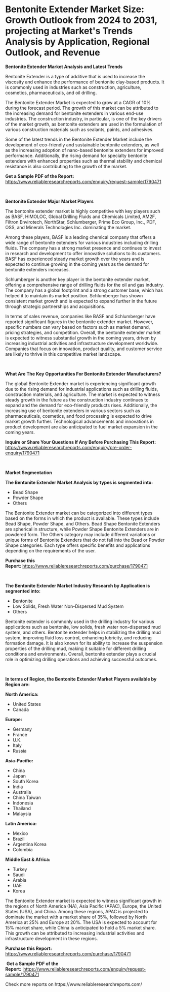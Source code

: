 <p><h1>Bentonite Extender Market Size: Growth Outlook from 2024 to 2031, projecting at Market's Trends Analysis by Application, Regional Outlook, and Revenue</h1></p><p><strong>Bentonite Extender Market Analysis and Latest Trends</strong></p>
<p><p>Bentonite Extender is a type of additive that is used to increase the viscosity and enhance the performance of bentonite clay-based products. It is commonly used in industries such as construction, agriculture, cosmetics, pharmaceuticals, and oil drilling.</p><p>The Bentonite Extender Market is expected to grow at a CAGR of 10% during the forecast period. The growth of this market can be attributed to the increasing demand for bentonite extenders in various end-use industries. The construction industry, in particular, is one of the key drivers of the market growth, as bentonite extenders are used in the formulation of various construction materials such as sealants, paints, and adhesives.</p><p>Some of the latest trends in the Bentonite Extender Market include the development of eco-friendly and sustainable bentonite extenders, as well as the increasing adoption of nano-based bentonite extenders for improved performance. Additionally, the rising demand for specialty bentonite extenders with enhanced properties such as thermal stability and chemical resistance is also contributing to the growth of the market.</p></p>
<p><strong>Get a Sample PDF of the Report:&nbsp;</strong> <a href="https://www.reliableresearchreports.com/enquiry/request-sample/1790471">https://www.reliableresearchreports.com/enquiry/request-sample/1790471</a></p>
<p>&nbsp;</p>
<p><strong>Bentonite Extender Major Market Players</strong></p>
<p><p>The bentonite extender market is highly competitive with key players such as BASF, HIMOLOC, Global Drilling Fluids and Chemicals Limited, AM2F, Filtron Envirotech, NorthStar, Schlumberger, Prime Eco Group, Inc., PDF, OSS, and Minerals Technologies Inc. dominating the market.</p><p>Among these players, BASF is a leading chemical company that offers a wide range of bentonite extenders for various industries including drilling fluids. The company has a strong market presence and continues to invest in research and development to offer innovative solutions to its customers. BASF has experienced steady market growth over the years and is expected to continue growing in the coming years as the demand for bentonite extenders increases.</p><p>Schlumberger is another key player in the bentonite extender market, offering a comprehensive range of drilling fluids for the oil and gas industry. The company has a global footprint and a strong customer base, which has helped it to maintain its market position. Schlumberger has shown consistent market growth and is expected to expand further in the future through strategic partnerships and acquisitions.</p><p>In terms of sales revenue, companies like BASF and Schlumberger have reported significant figures in the bentonite extender market. However, specific numbers can vary based on factors such as market demand, pricing strategies, and competition. Overall, the bentonite extender market is expected to witness substantial growth in the coming years, driven by increasing industrial activities and infrastructure development worldwide. Companies that focus on innovation, product quality, and customer service are likely to thrive in this competitive market landscape.</p></p>
<p>&nbsp;</p>
<p><strong>What Are The Key Opportunities For Bentonite Extender Manufacturers?</strong></p>
<p><p>The global Bentonite Extender market is experiencing significant growth due to the rising demand for industrial applications such as drilling fluids, construction materials, and agriculture. The market is expected to witness steady growth in the future as the construction industry continues to expand and the demand for eco-friendly products rises. Additionally, the increasing use of bentonite extenders in various sectors such as pharmaceuticals, cosmetics, and food processing is expected to drive market growth further. Technological advancements and innovations in product development are also anticipated to fuel market expansion in the coming years.</p></p>
<p><strong>Inquire or Share Your Questions If Any Before Purchasing This Report:</strong> <a href="https://www.reliableresearchreports.com/enquiry/pre-order-enquiry/1790471">https://www.reliableresearchreports.com/enquiry/pre-order-enquiry/1790471</a></p>
<p>&nbsp;</p>
<p><strong>Market Segmentation</strong></p>
<p><strong>The Bentonite Extender Market Analysis by types is segmented into:</strong></p>
<p><ul><li>Bead Shape</li><li>Powder Shape</li><li>Others</li></ul></p>
<p><p>The Bentonite Extender market can be categorized into different types based on the forms in which the product is available. These types include Bead Shape, Powder Shape, and Others. Bead Shape Bentonite Extenders are spherical in structure, while Powder Shape Bentonite Extenders are in powdered form. The Others category may include different variations or unique forms of Bentonite Extenders that do not fall into the Bead or Powder Shape categories. Each type offers specific benefits and applications depending on the requirements of the user.</p></p>
<p><strong>Purchase this Report:&nbsp;</strong><a href="https://www.reliableresearchreports.com/purchase/1790471">https://www.reliableresearchreports.com/purchase/1790471</a></p>
<p>&nbsp;</p>
<p><strong>The Bentonite Extender Market Industry Research by Application is segmented into:</strong></p>
<p><ul><li>Bentonite</li><li>Low Solids, Fresh Water Non-Dispersed Mud System</li><li>Others</li></ul></p>
<p><p>Bentonite extender is commonly used in the drilling industry for various applications such as bentonite, low solids, fresh water non-dispersed mud system, and others. Bentonite extender helps in stabilizing the drilling mud system, improving fluid loss control, enhancing lubricity, and reducing formation damage. It is also known for its ability to increase the suspension properties of the drilling mud, making it suitable for different drilling conditions and environments. Overall, bentonite extender plays a crucial role in optimizing drilling operations and achieving successful outcomes.</p></p>
<p>&nbsp;</p>
<p><strong>In terms of Region, the Bentonite Extender Market Players available by Region are:</strong></p>
<p>
    <p> <strong> North America: </strong>
        <ul>
            <li>United States</li>
            <li>Canada</li>
        </ul>
        </p> 
    <p> <strong> Europe: </strong>
        <ul>
            <li>Germany</li>
            <li>France</li>
            <li>U.K.</li>
            <li>Italy</li>
            <li>Russia</li>
        </ul>
        </p> 
    <p> <strong> Asia-Pacific: </strong>
        <ul>
            <li>China</li>
            <li>Japan</li>
            <li>South Korea</li>
            <li>India</li>
            <li>Australia</li>
            <li>China Taiwan</li>
            <li>Indonesia</li>
            <li>Thailand</li>
            <li>Malaysia</li>
        </ul>
        </p> 
    <p> <strong> Latin America: </strong>
        <ul>
            <li>Mexico</li>
            <li>Brazil</li>
            <li>Argentina Korea</li>
            <li>Colombia</li>
        </ul>
        </p> 
    <p> <strong> Middle East & Africa: </strong>
        <ul>
            <li>Turkey</li>
            <li>Saudi</li>
            <li>Arabia</li>
            <li>UAE</li>
            <li>Korea</li>
        </ul>
    </p>
    </p>
<p><p>The Bentonite Extender market is expected to witness significant growth in the regions of North America (NA), Asia Pacific (APAC), Europe, the United States (USA), and China. Among these regions, APAC is projected to dominate the market with a market share of 35%, followed by North America at 25% and Europe at 20%. The USA is expected to account for 15% market share, while China is anticipated to hold a 5% market share. This growth can be attributed to increasing industrial activities and infrastructure development in these regions.</p></p>
<p><strong>Purchase this Report: </strong><a href="https://www.reliableresearchreports.com/purchase/1790471">https://www.reliableresearchreports.com/purchase/1790471</a></p>
<p>&nbsp;<strong>Get a Sample PDF of the Report:&nbsp;&nbsp;</strong><a href="https://www.reliableresearchreports.com/enquiry/request-sample/1790471">https://www.reliableresearchreports.com/enquiry/request-sample/1790471</a></p>
<p><strong></strong></p>
<p>Check more reports on https://www.reliableresearchreports.com/</p>